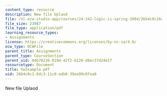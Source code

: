 ```yaml
---
content_type: resource
description: New file Uplaod
file: /ol-ocw-studio-app/courses/24-242-logic-ii-spring-2004/26b4c0c16dc311c0adb839ea99c0faa0_hw3sample.pdf
file_size: 23987
file_type: application/pdf
learning_resource_types:
- Assignments
license: https://creativecommons.org/licenses/by-nc-sa/4.0/
ocw_type: OCWFile
parent_title: Assignments
parent_type: CourseSection
parent_uid: 84b78226-819d-42f2-b120-d8ec37d24e17
resourcetype: Document
title: hw3sample.pdf
uid: 26b4c0c1-6dc3-11c0-adb8-39ea99c0faa0
---
```

New file Uplaod